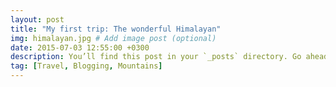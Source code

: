 ```yaml
---
layout: post
title: "My first trip: The wonderful Himalayan"
img: himalayan.jpg # Add image post (optional)
date: 2015-07-03 12:55:00 +0300
description: You’ll find this post in your `_posts` directory. Go ahead and edit it and re-build the site to see your changes. # Add post description (optional)
tag: [Travel, Blogging, Mountains]
---
```

